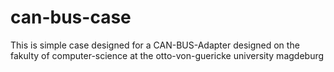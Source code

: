 can-bus-case
============
This is simple case designed for a CAN-BUS-Adapter designed on the fakulty of computer-science at the otto-von-guericke university magdeburg
